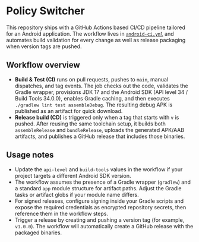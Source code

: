 # Policy Switcher

This repository ships with a GitHub Actions based CI/CD pipeline tailored for an Android application. The workflow lives in [`android-ci.yml`](.github/workflows/android-ci.yml) and automates build validation for every change as well as release packaging when version tags are pushed.

## Workflow overview
- **Build & Test (CI)** runs on pull requests, pushes to `main`, manual dispatches, and tag events. The job checks out the code, validates the Gradle wrapper, provisions JDK 17 and the Android SDK (API level 34 / Build Tools 34.0.0), enables Gradle caching, and then executes `./gradlew lint test assembleDebug`. The resulting debug APK is published as an artifact for quick download.
- **Release build (CD)** is triggered only when a tag that starts with `v` is pushed. After reusing the same toolchain setup, it builds both `assembleRelease` and `bundleRelease`, uploads the generated APK/AAB artifacts, and publishes a GitHub release that includes those binaries.

## Usage notes
- Update the `api-level` and `build-tools` values in the workflow if your project targets a different Android SDK version.
- The workflow assumes the presence of a Gradle wrapper (`gradlew`) and a standard `app` module structure for artifact paths. Adjust the Gradle tasks or artifact globs if your module name differs.
- For signed releases, configure signing inside your Gradle scripts and expose the required credentials as encrypted repository secrets, then reference them in the workflow steps.
- Trigger a release by creating and pushing a version tag (for example, `v1.0.0`). The workflow will automatically create a GitHub release with the packaged binaries.
